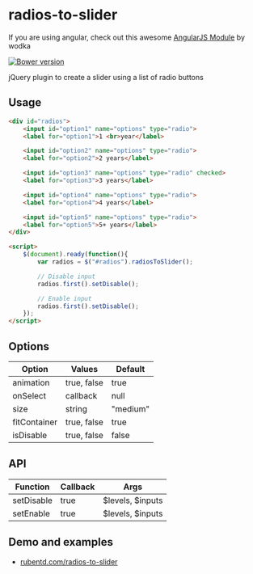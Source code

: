 # radios-to-slider

If you are using angular, check out this awesome [AngularJS Module](https://github.com/wodka/angular-radios-to-slider) by wodka

[![Bower version](https://img.shields.io/bower/v/radios-to-slider.svg)](https://img.shields.io/bower/v/radios-to-slider.svg)

jQuery plugin to create a slider using a list of radio buttons

## Usage

```html
<div id="radios">
    <input id="option1" name="options" type="radio">
    <label for="option1">1 <br>year</label>

    <input id="option2" name="options" type="radio">
    <label for="option2">2 years</label>

    <input id="option3" name="options" type="radio" checked>
    <label for="option3">3 years</label>

    <input id="option4" name="options" type="radio">
    <label for="option4">4 years</label>

    <input id="option5" name="options" type="radio">
    <label for="option5">5+ years</label>
</div>

<script>
    $(document).ready(function(){
        var radios = $("#radios").radiosToSlider();

        // Disable input
        radios.first().setDisable();

        // Enable input
        radios.first().setDisable();
    });
</script>
```

## Options

Option       | Values      | Default
------------ | ----------- | --------
animation    | true, false | true
onSelect     | callback    | null
size         | string      | "medium"
fitContainer | true, false | true
isDisable    | true, false | false

## API

Function   | Callback | Args
---------- | -------- | ----------------
setDisable | true     | $levels, $inputs
setEnable  | true     | $levels, $inputs

## Demo and examples

- [rubentd.com/radios-to-slider](http://rubentd.com/radios-to-slider)
